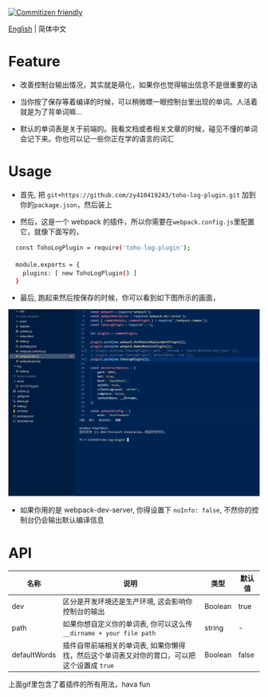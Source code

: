 [![Commitizen friendly](https://img.shields.io/badge/commitizen-friendly-brightgreen.svg)](http://commitizen.github.io/cz-cli/)

[English](./README.md) | 简体中文
  
# Feature

- 改善控制台输出情况，其实就是萌化，如果你也觉得输出信息不是很重要的话

- 当你按了保存等着编译的时候，可以稍微瞟一眼控制台里出现的单词。人活着就是为了背单词嘛...

- 默认的单词表是关于前端的。我看文档或者相关文章的时候，碰见不懂的单词会记下来。你也可以记一些你正在学的语言的词汇

# Usage

- 首先, 把 `git+https://github.com/zy410419243/toho-log-plugin.git` 加到你的`package.json`，然后装上
  
- 然后，这是一个 webpack 的插件，所以你需要在`webpack.config.js`里配置它，就像下面写的，

``` bash
  const TohoLogPlugin = require('toho-log-plugin');

  module.exports = {
    plugins: [ new TohoLogPlugin() ]
  }

```

- 最后, 跑起来然后按保存的时候，你可以看到如下图所示的画面，
  
![img](./demo.gif)

- 如果你用的是 webpack-dev-server, 你得设置下 `noInfo: false`, 不然你的控制台仍会输出默认编译信息

# API  

| 名称 | 说明 | 类型 | 默认值 |
| --- | --- | --- | --- |
| dev | 区分是开发环境还是生产环境, 这会影响你控制台的输出 | Boolean | true |
| path | 如果你想自定义你的单词表, 你可以这么传 `__dirname + your file path` | string | - |
| defaultWords | 插件自带前端相关的单词表, 如果你懒得找，然后这个单词表又对你的胃口，可以把这个设置成 `true` | Boolean | false |
  
上面gif里包含了着插件的所有用法，hava fun